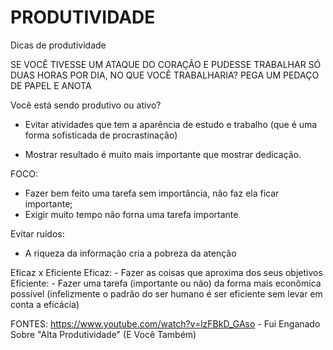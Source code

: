 # PRODUTIVIDADE
Dicas de produtividade

SE VOCÊ TIVESSE UM ATAQUE DO CORAÇÃO E PUDESSE TRABALHAR SÓ DUAS HORAS POR DIA, NO QUE VOCÊ TRABALHARIA?
  PEGA UM PEDAÇO DE PAPEL E ANOTA

Você está sendo produtivo ou ativo?
  - Evitar atividades que tem a aparência de estudo e trabalho (que é uma forma sofisticada de procrastinação)

  - Mostrar resultado é muito mais importante que mostrar dedicação.


FOCO:
  - Fazer bem feito uma tarefa sem importância, não faz ela ficar importante;
  - Exigir muito tempo não forna uma tarefa importante

Evitar ruídos:
  - A riqueza da informação cria a pobreza da atenção


Eficaz x Eficiente
Eficaz: - Fazer as coisas que aproxima dos seus objetivos
Eficiente: - Fazer uma tarefa (importante ou não) da forma mais econômica possível
(infelizmente o padrão do ser humano é ser eficiente sem levar em conta a eficácia)






FONTES:
https://www.youtube.com/watch?v=lzFBkD_GAso - Fui Enganado Sobre "Alta Produtividade" (E Você Também)
